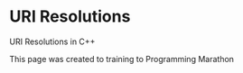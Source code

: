# URI Resolutions
 URI Resolutions in C++

This page was created to training to Programming Marathon
